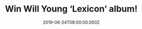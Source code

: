---
campaign-uuid: "c-e5de8651-1e3c-445e-a671-99f21d5b2070"
type: "Competition"
category: "Music"
date: "2019-06-24T08:00:00.000Z"
end-date: "2019-07-24T23:59:00.000Z"
disable-form: false
is_promoted: false
has_entry_page: true
title: "Win Will Young ‘Lexicon’ album!"
competition-description: "<p>Having released six best-selling albums since he first\
  \ exploded onto the pop scene in 2002, including 4x UK #1 albums & 2x #2s with most\
  \ selling over half a million albums, Will Young is back and has found a new beginning\
  \ of sorts with Lexicon, his seventh studio album!</p>\n<p>We are giving away a\
  \ copy to one lucky member to win. Want it? Click below for a chance to win!</p>\n"
hero-header: "Win Will Young ‘Lexicon’ album!"
terms-confirmation: "N/A"
banner-img: "https://assets.expresslyapp.com/asset-d31d85a5-ea35-4161-8578-8b1dc0a6b093.jpg"
logo-left-href: "aaa.nme.com"
logo-left-image: "https://assets.expresslyapp.com/asset-16b7bea2-3043-434d-bbf0-200d11247341.jpg"
logo-left-title: "NME AAA"
bg-image-hero: "https://assets.expresslyapp.com/asset-c68746a5-0145-47cd-b1a3-aa5912084cbb.jpg"
bg-image-first: "https://assets.expresslyapp.com/asset-26a09b78-0495-480d-87a6-91a48e676cd1.jpg"
section1-content: "<p>It is the first time he will release a record via an independent\
  \ label Cooking Vinyl and for the first time, he has no management, having come\
  \ to the conclusion that authority is not something he thrives upon. \"There has\
  \ been zero stress,\" he explains, happily.</p>\n<p>Enter the form below for a chance\
  \ to win Will Young seventh studio album ‘Lexicon’ now!</p>\n<p>Good luck!</p>\n"
entry-title: "Win Will Young ‘Lexicon’ album!"
entry-content: "<p>Enter the draw to win Will Young ‘Lexicon’ album by completing\
  \ the form below before 23:59 on the 24th of July 2019.</p>\n"
has-winner: false
prize-description: "Will Young ‘Lexicon’ album!"
special-conditions: "Multiple entries are allowed up to one every day.\r\nThis competition\
  \ is also available on: http://club.expressly.io/competitons/will-young-lexicon-giveaway"
country-restrictions:
- "GB"
---